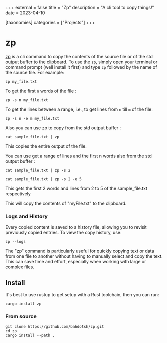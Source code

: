 +++
external = false
title = "Zp"
description = "A cli tool to copy things!"
date = 2023-04-10

[taxonomies]
categories = ["Projects"]
+++

# zp

[zp](https://github.com/bahdotsh/zp) is a cli command to copy the contents of the source file or of the std output buffer to the clipboard. To use the `zp`, simply open your terminal or command prompt (well install it first) and type `zp` followed by the name of the source file. For example:

```
zp my_file.txt
```

To get the first `n` words of the  file :
```
zp -s n my_file.txt
```
To get the lines between a range, i.e., to get lines from `n` till `m` of the file:
```
zp -s n -e m my_file.txt
```
Also you can use zp to copy from the std output buffer :
```
cat sample_file.txt | zp
```
This copies the entire output of the file.

You can use get a range of lines and the first n words also from the std output buffer :
```
cat sample_file.txt | zp -s 2

cat sample_file.txt | zp -s 2 -e 5
```

This gets the first 2 words and lines from 2 to 5 of the sample_file.txt respectively

This will copy the contents of "myFile.txt" to the clipboard.

### Logs and History
Every copied content is saved to a history file, allowing you to revisit previously copied entries. To view the copy history, use:

```
zp --logs
```

The "zp" command is particularly useful for quickly copying text or data from one file to another without having to manually select and copy the text. This can save time and effort, especially when working with large or complex files.

## Install

It's best to use rustup to get setup with a Rust toolchain, then you can run:

`cargo install zp`

### From source
```
git clone https://github.com/bahdotsh/zp.git
cd zp
cargo install --path .
```
